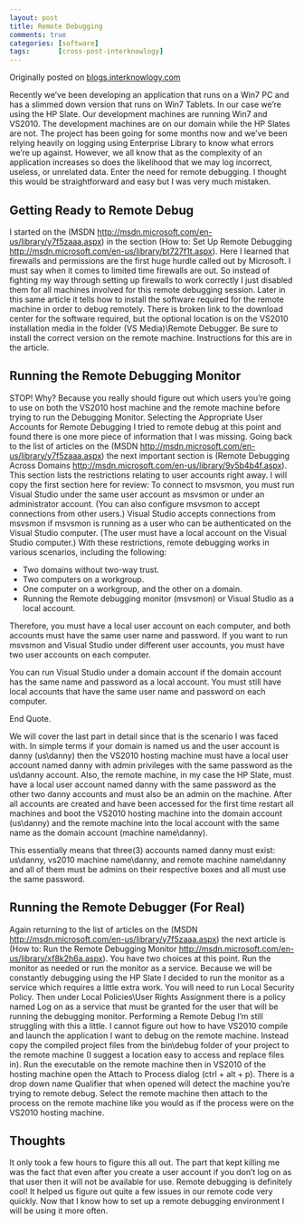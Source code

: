 ```yaml
---
layout: post
title: Remote Debugging
comments: true
categories: [software]
tags:       [cross-post-interknowlogy]
---
```

Originally posted on [blogs.interknowlogy.com](http://blogs.interknowlogy.com/2011/08/17/remote-debugging/)

Recently we’ve been developing an application that runs on a Win7 PC and has a slimmed down version that runs on Win7 Tablets. In our case we’re using the HP Slate. Our development machines are running Win7 and VS2010. The development machines are on our domain while the HP Slates are not. The project has been going for some months now and we’ve been relying heavily on logging using Enterprise Library to know what errors we’re up against. However, we all know that as the complexity of an application increases so does the likelihood that we may log incorrect, useless, or unrelated data. Enter the need for remote debugging. I thought this would be straightforward and easy but I was very much mistaken.

## Getting Ready to Remote Debug
I started on the (MSDN http://msdn.microsoft.com/en-us/library/y7f5zaaa.aspx) in the section (How to: Set Up Remote Debugging http://msdn.microsoft.com/en-us/library/bt727f1t.aspx). Here I learned that firewalls and permissions are the first huge hurdle called out by Microsoft. I must say when it comes to limited time firewalls are out. So instead of fighting my way through setting up firewalls to work correctly I just disabled them for all machines involved for this remote debugging session. Later in this same article it tells how to install the software required for the remote machine in order to debug remotely. There is broken link to the download center for the software required, but the optional location is on the VS2010 installation media in the folder (VS Media)\Remote Debugger. Be sure to install the correct version on the remote machine. Instructions for this are in the article.

## Running the Remote Debugging Monitor
STOP! Why? Because you really should figure out which users you’re going to use on both the VS2010 host machine and the remote machine before trying to run the Debugging Monitor.
Selecting the Appropriate User Accounts for Remote Debugging
I tried to remote debug at this point and found there is one more piece of information that I was missing. Going back to the list of articles on the (MSDN http://msdn.microsoft.com/en-us/library/y7f5zaaa.aspx) the next important section is (Remote Debugging Across Domains http://msdn.microsoft.com/en-us/library/9y5b4b4f.aspx). This section lists the restrictions relating to user accounts right away. I will copy the first section here for review:
To connect to msvsmon, you must run Visual Studio under the same user account as msvsmon or under an administrator account. (You can also configure msvsmon to accept connections from other users.)
Visual Studio accepts connections from msvsmon if msvsmon is running as a user who can be authenticated on the Visual Studio computer. (The user must have a local account on the Visual Studio computer.)
With these restrictions, remote debugging works in various scenarios, including the following:

- Two domains without two-way trust.
- Two computers on a workgroup.
- One computer on a workgroup, and the other on a domain.
- Running the Remote debugging monitor (msvsmon) or Visual Studio as a local account.

Therefore, you must have a local user account on each computer, and both accounts must have the same user name and password. If you want to run msvsmon and Visual Studio under different user accounts, you must have two user accounts on each computer.

You can run Visual Studio under a domain account if the domain account has the same name and password as a local account. You must still have local accounts that have the same user name and password on each computer.

End Quote.

We will cover the last part in detail since that is the scenario I was faced with. In simple terms if your domain is named us and the user account is danny (us\danny) then the VS2010 hosting machine must have a local user account named danny with admin privileges with the same password as the us\danny account. Also, the remote machine, in my case the HP Slate, must have a local user account named danny with the same password as the other two danny accounts and must also be an admin on the machine. After all accounts are created and have been accessed for the first time restart all machines and boot the VS2010 hosting machine into the domain account (us\danny) and the remote machine into the local account with the same name as the domain account (machine name\danny).

This essentially means that three(3) accounts named danny must exist: us\danny, vs2010 machine name\danny, and remote machine name\danny and all of them must be admins on their respective boxes and all must use the same password.

## Running the Remote Debugger (For Real)
Again returning to the list of articles on the (MSDN http://msdn.microsoft.com/en-us/library/y7f5zaaa.aspx) the next article is (How to: Run the Remote Debugging Monitor http://msdn.microsoft.com/en-us/library/xf8k2h6a.aspx). You have two choices at this point. Run the monitor as needed or run the monitor as a service. Because we will be constantly debugging using the HP Slate I decided to run the monitor as a service which requires a little extra work. You will need to run Local Security Policy. Then under Local Policies\User Rights Assignment there is a policy named Log on as a service that must be granted for the user that will be running the debugging monitor.
Performing a Remote Debug
I’m still struggling with this a little. I cannot figure out how to have VS2010 compile and launch the application I want to debug on the remote machine. Instead copy the compiled project files from the bin\debug folder of your project to the remote machine (I suggest a location easy to access and replace files in). Run the executable on the remote machine then in VS2010 of the hosting machine open the Attach to Process dialog (ctrl + alt + p). There is a drop down name Qualifier that when opened will detect the machine you’re trying to remote debug. Select the remote machine then attach to the process on the remote machine like you would as if the process were on the VS2010 hosting machine.

## Thoughts
It only took a few hours to figure this all out. The part that kept killing me was the fact that even after you create a user account if you don’t log on as that user then it will not be available for use. Remote debugging is definitely cool! It helped us figure out quite a few issues in our remote code very quickly. Now that I know how to set up a remote debugging environment I will be using it more often.